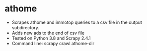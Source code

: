 # athome

* Scrapes athome and immotop queries to a csv file in the output subdirectory.
* Adds new ads to the end of csv file
* Tested on Python 3.8 and Scrapy 2.4.1
* Command line: scrapy crawl athome-dir
